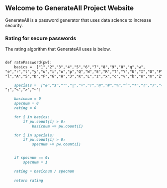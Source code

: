 ## Welcome to GenerateAll Project Website

GenerateAll is a password generator that uses data science to increase security.

### Rating for secure passwords

The rating algorithm that GenerateAll uses is below.
```markdown

def ratePassword(pw):
    basics =  ["1","2","3","4","5","6","7","8","9","0","q","w",
"e","r","t","y","u","i","o","p","Q","W","E","R","T","Y","U","I","O","P","a","s","d","f","g","h","j","k",
"l","A","S","D","F","G","H","J","K","L","z","x","c","v","b","n","m","Z","X","C","V","B","N","M"]

    specials =  ["&","$","'","|","=","!","@","#","%","^","*","(",")","+","[","]","{","}","?","/","~",":",
";","<",">","~"]

    basicnum = 0
    specnum = 0
    rating = 0

    for i in basics:
        if pw.count(i) > 0:
            basicnum += pw.count(i)

    for i in specials:
        if pw.count(i) > 0:
            specnum += pw.count(i)


    if specnum == 0:
        specnum = 1

    rating = basicnum / specnum
    
    return rating
```

<!--
### Jekyll Themes

Your Pages site will use the layout and styles from the Jekyll theme you have selected in your [repository settings](https://github.com/batuhangonenc/generate-all/settings). The name of this theme is saved in the Jekyll `_config.yml` configuration file.

### Support or Contact

Having trouble with Pages? Check out our [documentation](https://docs.github.com/categories/github-pages-basics/) or [contact support](https://github.com/contact) and we’ll help you sort it out.
-->

